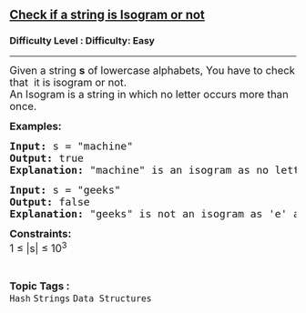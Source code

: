 <h2><a href="https://www.geeksforgeeks.org/problems/check-if-a-string-is-isogram-or-not-1587115620/1?page=4&category=Strings&difficulty=Easy,Medium&sortBy=submissions">Check if a string is Isogram or not</a></h2><h3>Difficulty Level : Difficulty: Easy</h3><hr><div class="problems_problem_content__Xm_eO"><p><span style="font-size: 18px;">Given a string <strong>s</strong> of lowercase alphabets, You have to check that&nbsp; it is isogram or not. <br>An Isogram is a string in which no letter occurs more than once.</span></p>
<p><span style="font-size: 18px;"><strong>Examples:</strong></span></p>
<pre><span style="font-size: 18px;"><strong>Input: </strong>s = "machine"
<strong>Output: </strong>true<strong>
Explanation: </strong>"machine" is an isogram as no letter has appeared twice. so we return true.
</span></pre>
<pre><span style="font-size: 18px;"><strong>Input: </strong>s = "geeks"
<strong>Output: </strong>false<strong>
Explanation: </strong>"geeks" is not an isogram as 'e' appears twice. so we return false.</span></pre>
<p><span style="font-size: 18px;"><strong>Constraints:</strong><br>1 ≤ |s| ≤ 10<sup>3</sup></span></p></div><br><p><span style=font-size:18px><strong>Topic Tags : </strong><br><code>Hash</code>&nbsp;<code>Strings</code>&nbsp;<code>Data Structures</code>&nbsp;